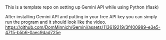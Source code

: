 This is a template repo on setting up Gemini API while using Python (flask)

After installing Gemini API and putting in your free API key you can simply run the program and it should look like the video.
https://github.com/DomMinnich/Gemini/assets/113619219/3f400989-e3e5-4715-b5b6-0aec9dad725e

